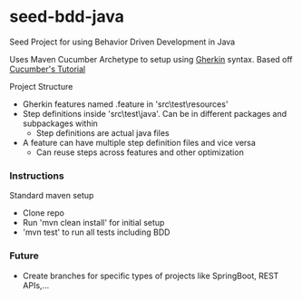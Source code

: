 # seed-bdd-java
Seed Project for using Behavior Driven Development in Java

Uses Maven Cucumber Archetype to setup using [Gherkin](https://cucumber.io/docs/gherkin/reference/) syntax. Based off [Cucumber's Tutorial](https://cucumber.io/docs/guides/10-minute-tutorial/?lang=java)

Project Structure
- Gherkin features named .feature in 'src\test\resources'
- Step definitions inside 'src\test\java\'. Can be in different packages and subpackages within
  - Step definitions are actual java files
- A feature can have multiple step definition files and vice versa
  - Can reuse steps across features and other optimization

### Instructions
Standard maven setup
- Clone repo
- Run 'mvn clean install' for initial setup
- 'mvn test' to run all tests including BDD

### Future
- Create branches for specific types of projects like SpringBoot, REST APIs,...